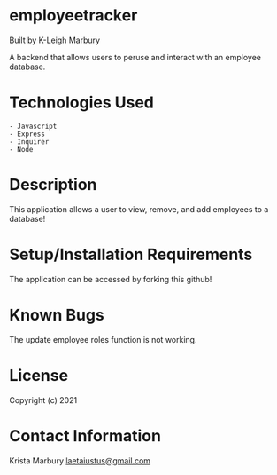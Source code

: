 # employeetracker

Built by K-Leigh Marbury

A backend that allows users to peruse and interact with an employee database. 

# Technologies Used

    - Javascript
    - Express
    - Inquirer
    - Node

# Description

This application allows a user to view, remove, and add employees to a database! 

# Setup/Installation Requirements

The application can be accessed by forking this github! 

# Known Bugs

The update employee roles function is not working. 

# License

Copyright (c) 2021 

# Contact Information

Krista Marbury laetaiustus@gmail.com
